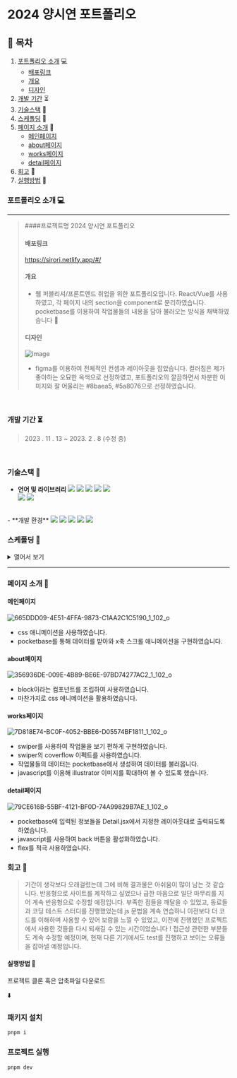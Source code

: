 # 2024 양시연 포트폴리오

## :seedling: 목차
1. [포트폴리오 소개](#포트폴리오에-대하여) :computer:
     - [배포링크](#배포링크)
     - [개요](#개요)
     - [디자인](#디자인)
2. [개발 기간](#개발-기간) :hourglass_flowing_sand:
3. [기술스택](#기술스택) :space_invader:
4. [스케폴딩](#스케폴딩) :file_folder:
5. [페이지 소개](#페이지-소개) :pencil:
   - [메인페이지](#메인페이지)
   - [about페이지](#about페이지)
   - [works페이지](#works페이지)
   - [detail페이지](#detail페이지)
6. [회고](#회고) :raising_hand:
7. [실행방법](#실행방법) :busts_in_silhouette:

### 포트폴리오 소개 :computer:
---
> ####프로젝트명
> 2024 양시연 포트폴리오
> 
> #### 배포링크
> <https://sirori.netlify.app/#/>
>
> #### 개요
> - 웹 퍼블리셔/프론트엔드 취업을 위한 포트폴리오입니다.
> React/Vue를 사용하였고, 각 페이지 내의 section을 component로 분리하였습니다.
> pocketbase를 이용하여 작업물들의 내용을 담아 불러오는 방식을 채택하였습니다 :eyes:
>
> #### 디자인
> ![image](https://github.com/Sirori/portfolio/assets/116864776/24c8e2d0-a2e8-4b5a-94af-fbd819129631)
> - figma를 이용하여 전체적인 컨셉과 레이아웃을 잡았습니다.
> 컬러칩은 제가 좋아하는 오묘한 옥색으로 선정하였고, 포트폴리오의 깔끔하면서 차분한 이미지와 잘 어울리는 #8baea5, #5a8076으로 선정하였습니다.
>
<br />


### 개발 기간 :hourglass_flowing_sand:
> 2023 . 11 . 13 ~ 2023. 2 . 8 (수정 중)

<br />

### 기술스택 :space_invader:

- **언어 및 라이브러리**
<img src="https://img.shields.io/badge/html5-E34F26?style=for-the-badge&logo=html5&logoColor=white"> <img src="https://img.shields.io/badge/css-1572B6?style=for-the-badge&logo=css3&logoColor=white"> <img src="https://img.shields.io/badge/Tailwind-38B2AC?style=for-the-badge&logo=tailwind-css&logoColor=white"> <img src="https://img.shields.io/badge/javascript-F7DF1E?style=for-the-badge&logo=javascript&logoColor=black"> <img src="https://img.shields.io/badge/react-61DAFB?style=for-the-badge&logo=react&logoColor=black"> </br> <img src="https://img.shields.io/badge/React_Router-CA4245?style=for-the-badge&logo=react-router&logoColor=white"> <img src="https://img.shields.io/badge/React_Query-FF4154?style=for-the-badge&logo=react-query&logoColor=white">
<br />
- **개발 환경**
<img src="https://img.shields.io/badge/Visual_Studio-5C2D91?style=for-the-badge&logo=visual%20studio&logoColor=white"> <img src="https://img.shields.io/badge/Figma-F24E1E?style=for-the-badge&logo=figma&logoColor=white"> <img src="https://img.shields.io/badge/rome-27272A?style=for-the-badge&logo=rome&logoColor=white">
<img src="https://img.shields.io/badge/pocketbase-FFCA28?style=for-the-badge&logo=pocketbase&logoColor=white"> <img src="https://img.shields.io/badge/pnpm-F69220?style=for-the-badge&logo=pnpm&logoColor=white">
<br />

### 스케폴딩 :file_folder:
<details>
<summary> 열어서 보기 </summary>

    📦src
    ┣ 📂api
    ┃ ┗ 📜pocketbase.js
    ┣ 📂assets
    ┃ ┣ 📂favicon
    ┃ ┣ 📂icon
    ┃ ┃ ┗ 📜.DS_Store
    ┃ ┣ 📂image
    ┃ ┃ ┗ 📜.DS_Store
    ┃ ┗ 📜.DS_Store
    ┣ 📂components
    ┃ ┣ 📂about
    ┃ ┃ ┣ 📜About.module.css
    ┃ ┃ ┣ 📜AboutMain.jsx
    ┃ ┃ ┣ 📜Education.jsx
    ┃ ┃ ┗ 📜Skills.jsx
    ┃ ┣ 📂common
    ┃ ┃ ┣ 📜FeatureBlock.jsx
    ┃ ┃ ┗ 📜PendingPage.jsx
    ┃ ┣ 📂detail
    ┃ ┃ ┣ 📜Detail.jsx
    ┃ ┃ ┗ 📜Detail.module.css
    ┃ ┣ 📂home
    ┃ ┃ ┣ 📜Features.jsx
    ┃ ┃ ┣ 📜Home.module.css
    ┃ ┃ ┣ 📜HomeBtm.module.css
    ┃ ┃ ┣ 📜Horizon.module.css
    ┃ ┃ ┣ 📜HorizonContents.jsx
    ┃ ┃ ┣ 📜HorizonContents.module.css
    ┃ ┃ ┣ 📜Main.jsx
    ┃ ┃ ┗ 📜WhoAmI.jsx
    ┃ ┣ 📂works
    ┃ ┃ ┣ 📜Photoshop.jsx
    ┃ ┃ ┣ 📜Projects.jsx
    ┃ ┃ ┗ 📜Works.module.css
    ┃ ┗ 📜Spinner.jsx
    ┣ 📂font
    ┃ ┗ 📜Ogg-Regular.woff
    ┣ 📂hooks
    ┃ ┣ 📜getPbImageURL.js
    ┃ ┣ 📜useHorizontalScroll.js
    ┃ ┗ 📜useWindowScrollEvent.js
    ┣ 📂js
    ┣ 📂layout
    ┃ ┣ 📜Footer.jsx
    ┃ ┣ 📜Header.jsx
    ┃ ┗ 📜RootLayout.jsx
    ┣ 📂pages
    ┃ ┣ 📜About.jsx
    ┃ ┣ 📜Home.jsx
    ┃ ┗ 📜Works.jsx
    ┣ 📂routes
    ┃ ┗ 📜route.jsx
    ┣ 📂styles
    ┃ ┣ 📜Footer.module.css
    ┃ ┣ 📜Header.module.css
    ┃ ┗ 📜index.css
    ┣ 📜.DS_Store
    ┣ 📜App.jsx
    ┗ 📜main.jsx
</details>

---

### 페이지 소개 :pencil:
#### 메인페이지
![665DDD09-4E51-4FFA-9873-C1AA2C1C5190_1_102_o](https://github.com/Sirori/portfolio/assets/116864776/e0fa1649-02dc-427e-b291-a53a02dc0d19)


- css 애니메이션을 사용하였습니다.
- pocketbase를 통해 데이터를 받아와 x축 스크롤 애니메이션을 구현하였습니다.

#### about페이지
![356936DE-009E-4B89-BE6E-97BD74277AC2_1_102_o](https://github.com/Sirori/portfolio/assets/116864776/7dcbd890-074f-4bf5-a8d5-0f982213733d)


- block이라는 컴포넌트를 조립하여 사용하였습니다.
- 마찬가지로 css 애니메이션을 활용하였습니다.


#### works페이지
![7D818E74-BC0F-4052-BBE6-D05574BF1811_1_102_o](https://github.com/Sirori/portfolio/assets/116864776/8b10243f-f999-4ea1-9171-c7ba18def43a)

- swiper를 사용하여 작업물을 보기 편하게 구현하였습니다.
- swiper의 coverflow 이펙트를 사용하였습니다.
- 작업물들의 데이터는 pocketbase에서 생성하여 데이터를 불러옵니다.
- javascript를 이용해 illustrator 이미지를 확대하여 볼 수 있도록 했습니다.


#### detail페이지
![79CE616B-55BF-4121-BF0D-74A99829B7AE_1_102_o](https://github.com/Sirori/portfolio/assets/116864776/44cd35a9-b3e3-43b5-999a-b6509e9abb4b)


- pocketbase에 입력된 정보들을 Detail.jsx에서 지정한 레이아웃대로 출력되도록 하였습니다.
- javascript를 사용하여 back 버튼을 활성화하였습니다.
- flex를 적극 사용하였습니다.


### 회고 :raising_hand:
> 기간이 생각보다 오래걸렸는데 그에 비해 결과물은 아쉬움이 많이 남는 것 같습니다. 반응형으로 사이트를 제작하고 싶었으나 급한 마음으로 일단 마무리를 지어 계속 반응형으로 수정할 예정입니다.
> 부족한 점들을 깨달을 수 있었고, 동료들과 코딩 테스트 스터디를 진행했었는데 js 문법을 계속 연습하니 이전보다 더 코드를 이해하며 사용할 수 있어 보람을 느낄 수 있었고, 이전에 진행했던 프로젝트에서 사용한 것들을 다시 되새길 수 있는 시간이었습니다 !
> 접근성 관련한 부분들도 계속 수정할 예정이며, 현재 다른 기기에서도 test를 진행하고 보이는 오류들을 잡아낼 예정입니다.


#### 실행방법 :busts_in_silhouette:
프로젝트 클론 혹은 압축파일 다운로드

:arrow_down:
### 패키지 설치
```js
pnpm i
```
### 프로젝트 실행
```js
pnpm dev
```
